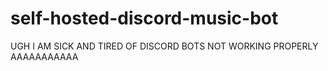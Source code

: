 # self-hosted-discord-music-bot
UGH I AM SICK AND TIRED OF DISCORD BOTS NOT WORKING PROPERLY AAAAAAAAAAA
